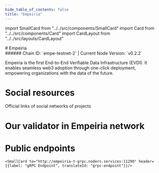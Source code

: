 ```yaml
---
hide_table_of_contents: false
title: "Empeiria"
---
```


import SmallCard from "../../src/components/SmallCard"
import Card from "../../src/components/Card"
import CardLayout from "../../src/layouts/CardLayout"

<div class="h1-with-icon icon-empeiria">
# Empeiria
</div>
###### Chain ID: `empe-testnet-2` | Current Node Version: `v0.2.2`


Empeiria is the first End-to-End Verifiable Data Infrastructure (EVDI). It enables seamless web3 adoption through one-click deployment, empowering organizations with the data of the future.

# Social resources
Official links of social networks of projects

<CardLayout autoFitEnabled={false}>
    <SmallCard to="https://empe.io/" header={{label: "Website", translateId: "social-telegram"}} iconPath="img/website-icon.svg"/>
    <SmallCard to="https://github.com/empe-io" header={{label: "GitHub", translateId: "social-telegram"}} iconPath="img/github-icon.svg"/>
    <SmallCard to="https://discord.gg/dymension" header={{label: "Discord", translateId: "social-telegram"}} iconPath="img/discord-icon.svg"/>
    <SmallCard to="https://twitter.com/empe_io" header={{label: "X", translateId: "social-telegram"}} iconPath="img/x-icon.svg"/>
    <SmallCard to="https://t.me/web3Empeiria" header={{label: "Telegram", translateId: "social-telegram"}} iconPath="img/telegram-icon.svg"/>
</CardLayout>

# Our validator in Empeiria network

<CardLayout autoFitEnabled={true}>
    <Card
        to="https://explorer.stavr.tech/Empeiria-Testnet/staking/empevaloper1wmqc6ak6st207q69qdatp6fpr0x6r6ekk4km9v"
        header={{
            label: "[NODERS]TEAM",
            translateId: "development-setup",
        }}
        body={{
            label: "Trusted blockchain validator",
        }}
        iconPath="img/kotlin-icon.svg"
    />
</CardLayout>

# Public endpoints

<CardLayout autoFitEnabled={true}>
    <SmallCard to="https://empeiria-t-rpc.noders.services" header={{label: "RPC Endpoint", translateId: "rpc-endpoint"}}/>
    <SmallCard to="https://empeiria-t-api.noders.services" header={{label: "API Endpoint", translateId: "api-endpoint"}}/>
    
    <SmallCard to="http://empeiria-t-grpc.noders.services:11290" header={{label: "gRPC Endpoint", translateId: "grpc-endpoint"}}/>
</CardLayout>